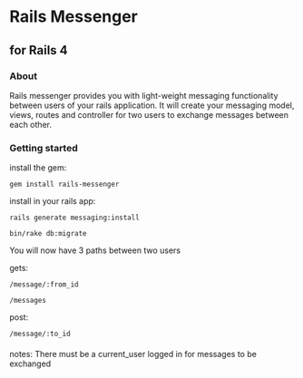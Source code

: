# Rails Messenger
## for Rails 4

### About
Rails messenger provides you with light-weight messaging functionality between users of your rails application. It will create your messaging model, views, routes and controller for two users to exchange messages between each other.

### Getting started

install the gem:

`gem install rails-messenger`

install in your rails app:

`rails generate messaging:install`

`bin/rake db:migrate`

You will now have 3 paths between two users

gets:

`/message/:from_id`

`/messages`

post:


`/message/:to_id`

####
notes:
There must be a current_user logged in for messages to be exchanged
